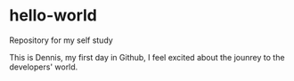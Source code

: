 # hello-world
Repository for my self study

This is Dennis, my first day in Github, I feel excited about 
the jounrey to the developers' world.
